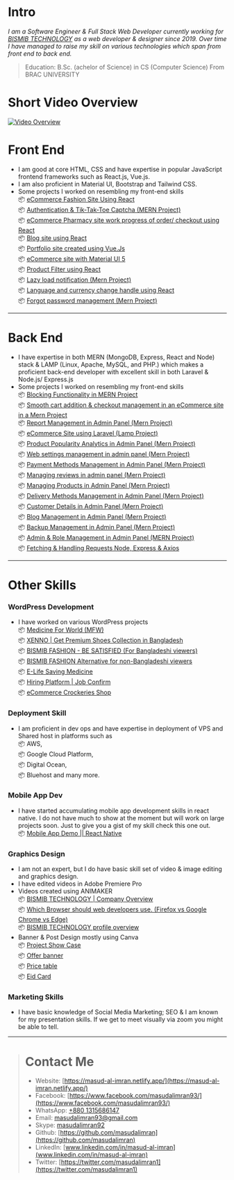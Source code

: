 # Intro
*I am a Software Engineer & Full Stack Web Developer currently working for [BISMIB TECHNOLOGY](https://bismibtechnology.com/) as a web developer & designer since 2019. 
Over time I have managed to raise my skill on various technologies which span from front end to back end.*

> Education: B.Sc. (achelor of Science) in CS (Computer Science) From BRAC UNIVERSITY

# Short Video Overview
[![Video Overview](https://img.youtube.com/vi/nt1Dh6P4uPc/0.jpg)](https://www.youtube.com/watch?v=nt1Dh6P4uPc)

 # Front End

- I am good at core HTML, CSS and have expertise in popular JavaScript frontend frameworks such as React.js, Vue.js.
- I am also proficient in Material UI, Bootstrap and Tailwind CSS.
- Some projects I worked on resembling my front-end skills <br/>
    📦 [eCommerce Fashion Site Using React](https://www.youtube.com/watch?v=caJMHzrFEB8&ab_channel=BISMIBTECHNOLOGY)<br/>
    📦 [Authentication & Tik-Tak-Toe Captcha (MERN Project)](https://www.youtube.com/watch?v=KeTALo5Wxqs&ab_channel=BISMIBTECHNOLOGY)<br/>
      📦 [eCommerce Pharmacy site work progress of order/ checkout using React](https://www.youtube.com/watch?v=sQQRvdnsHHU&ab_channel=BISMIBTECHNOLOGY)<br/>
      📦 [Blog site using React](https://www.youtube.com/watch?v=PgbATFnpHDU&ab_channel=BISMIBTECHNOLOGY)<br/>
      📦 [Portfolio site created using Vue.Js](https://www.youtube.com/watch?v=vctwznTMDlY&ab_channel=BISMIBTECHNOLOGY)<br/>
      📦 [eCommerce site with Material UI 5](https://www.youtube.com/watch?v=bMb3SZIbSEI&ab_channel=BISMIBTECHNOLOGY)<br/>
      📦 [Product Filter using React](https://www.youtube.com/watch?v=gHQ1fql-pss&ab_channel=BISMIBTECHNOLOGY)<br/>
      📦 [Lazy load notification (Mern Project)](https://www.youtube.com/watch?v=nED7j7BNcNw&ab_channel=BISMIBTECHNOLOGY)<br/>
      📦 [Language and currency change handle using React](https://www.youtube.com/watch?v=zv4xvxhL0Rk&ab_channel=BISMIBTECHNOLOGY)<br/>
      📦 [Forgot password management (Mern Project)](https://www.youtube.com/watch?v=_WQVN290rvo&ab_channel=BISMIBTECHNOLOGY)<br/>
-------------------------------------------------------------------------------------------------------
# Back End
- I have expertise in both MERN (MongoDB, Express, React and Node) stack & LAMP (Linux, Apache, MySQL, and PHP.) which makes a proficient back-end developer with excellent skill in both Laravel & Node.js/ Express.js
- Some projects I worked on resembling my front-end skills<br/>
      📦 [Blocking Functionality in MERN Project](https://www.youtube.com/watch?v=Qk2PqZV_fIw&ab_channel=BISMIBTECHNOLOGY)<br/>
      📦 [Smooth cart addition & checkout management in an eCommerce site in a Mern Project](https://www.youtube.com/watch?v=caJMHzrFEB8&ab_channel=BISMIBTECHNOLOGY)<br/>
      📦 [Report Management in Admin Panel (Mern Project)](https://www.youtube.com/watch?v=_RlU20oExJ4&ab_channel=BISMIBTECHNOLOGY)<br/>
      📦 [eCommerce Site using Laravel (Lamp Project)](https://www.youtube.com/watch?v=nLmMBLZHiFI&ab_channel=BISMIBTECHNOLOGY)<br/>
      📦 [Product Popularity Analytics in Admin Panel (Mern Project)](https://www.youtube.com/watch?v=MGJTZyabC0k&ab_channel=BISMIBTECHNOLOGY)<br/>
      📦 [Web settings management in admin panel (Mern Project)](https://www.youtube.com/watch?v=saGUSTkA8G4&ab_channel=BISMIBTECHNOLOGY)<br/>
      📦 [Payment Methods Management in Admin Panel (Mern Project)](https://www.youtube.com/watch?v=IYiw76JTlW8&ab_channel=BISMIBTECHNOLOGY)<br/>
      📦 [Managing reviews in admin panel (Mern Project)](https://www.youtube.com/watch?v=45x9W3YZcys&ab_channel=BISMIBTECHNOLOGY)<br/>
      📦 [Managing Products in Admin Panel (Mern Project)](https://www.youtube.com/watch?v=_Ve40W4OM-M&ab_channel=BISMIBTECHNOLOGY)<br/>
      📦 [Delivery Methods Management in Admin Panel (Mern Project)](https://www.youtube.com/watch?v=w1rIFVvqKJw&ab_channel=BISMIBTECHNOLOGY)<br/>
      📦 [Customer Details in Admin Panel (Mern Project)](https://www.youtube.com/watch?v=ZXm6DAf6xuo&ab_channel=BISMIBTECHNOLOGY)<br/>
      📦 [Blog Management in Admin Panel (Mern Project)](https://www.youtube.com/watch?v=rNbctthnT9g&ab_channel=BISMIBTECHNOLOGY)<br/>
      📦 [Backup Management in Admin Panel (Mern Project)](https://www.youtube.com/watch?v=mrYIO9G43Lc&ab_channel=BISMIBTECHNOLOGY)<br/>
      📦 [Admin & Role Management in Admin Panel (MERN Project)](https://www.youtube.com/watch?v=FMbmyf1jPM8&ab_channel=BISMIBTECHNOLOGY)<br/>
      📦 [Fetching & Handling Requests Node, Express & Axios](https://www.youtube.com/watch?v=_WQVN290rvo&ab_channel=BISMIBTECHNOLOGY)<br/>
---
# Other Skills
### WordPress Development
- I have worked on various WordPress projects<br/>
      📦 [Medicine For World (MFW)](https://mfw.com.bd/)<br/>
      📦 [XENNO | Get Premium Shoes Collection in Bangladesh](https://xenno.shop/)<br/>
      📦 [BISMIB FASHION - BE SATISFIED (For Bangladeshi viewers)](https://bismibfashion.com/)<br/>
      📦 [BISMIB FASHION Alternative for non-Bangladeshi viewers](https://alternate.bismibfashion.com/)<br/>
      📦 [E-Life Saving Medicine](https://bd.elifesavingmedicine.com/)<br/>
      📦 [Hiring Platform | Job Confirm](https://bismibtechnology.com/portfolio/wordpress-job-confirm/)<br/>
      📦 [eCommerce Crockeries Shop](https://bismibtechnology.com/portfolio/wordpress-crockeriespark-com/)<br/>
### Deployment Skill
- I am proficient in dev ops and have expertise in deployment of VPS and Shared host in platforms such as<br/>
      📦 AWS,<br/>
      📦 Google Cloud Platform,<br/>
      📦 Digital Ocean,<br/>
      📦 Bluehost and many more.<br/>

### Mobile App Dev
- I have started accumulating mobile app development skills in react native. I do not have much to show at the moment but will work on large projects soon. Just to give you a gist of my skill check this one out.<br/>
      📦 [Mobile App Demo || React Native](https://www.youtube.com/watch?v=ULXHG_XDm70&ab_channel=BISMIBTECHNOLOGY)<br/>
### Graphics Design
- I am not an expert, but I do have basic skill set of video & image editing and graphics design.
- I have edited videos in Adobe Premiere Pro
- Videos created using ANIMAKER<br/>
      📦 [BISMIB TECHNOLOGY | Company Overview](https://www.youtube.com/watch?v=aNejH-b7zf4&ab_channel=BISMIBTECHNOLOGY)<br/>
      📦 [Which Browser should web developers use. (Firefox vs Google Chrome vs Edge)](https://www.youtube.com/watch?v=OXmVneMNm5E&ab_channel=BISMIBTECHNOLOGY)<br/>
      📦 [BISMIB TECHNOLOGY profile overview](https://www.youtube.com/watch?v=3xdqx3E3U08&ab_channel=BISMIBTECHNOLOGY)<br/>
- Banner & Post Design mostly using Canva<br/>
      📦 [Project Show Case](https://photos.app.goo.gl/UrC1R2QRqQbzKLcn7)<br/>
      📦 [Offer banner](https://photos.app.goo.gl/hXPk7hKS2uoLaKxF9)<br/>
      📦 [Price table](https://photos.app.goo.gl/KSSGWcaioWp2wGnK7)<br/>
      📦 [Eid Card](https://photos.app.goo.gl/qJyGRdN6UkL1vWvv7)<br/>
### Marketing Skills
- I have basic knowledge of Social Media Marketing; SEO & I am known for my presentation skills. If we get to meet visually via zoom you might be able to tell.
---
> # Contact Me 
> - Website: [https://masud-al-imran.netlify.app/](https://masud-al-imran.netlify.app/)
> - Facebook: [https://www.facebook.com/masudalimran93/](https://www.facebook.com/masudalimran93/)
> - WhatsApp: [+880 1315686147](https://wa.me/8801315686147)
> - Email: [masudalimran93@gmail.com](mailto:masudalimran93@gmail.com)
> - Skype: [masudalimran92](https://join.skype.com/invite/WvaOoJNh3Aqb)
> - Github: [https://github.com/masudalimran](https://github.com/masudalimran)
> - LinkedIn: [www.linkedin.com/in/masud-al-imran](www.linkedin.com/in/masud-al-imran)
> - Twitter: [https://twitter.com/masudalimran1](https://twitter.com/masudalimran1)
